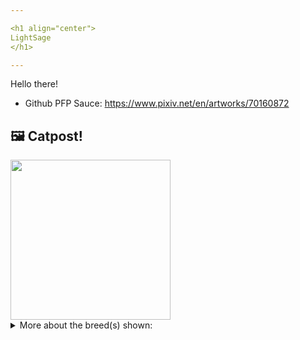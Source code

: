 ```yaml
---

<h1 align="center">
LightSage
</h1>

---
```


Hello there!


- Github PFP Sauce: https://www.pixiv.net/en/artworks/70160872


## 🖼️ Catpost!

<sub>
    <img src="https://cdn2.thecatapi.com/images/tSbM4vHB_.png" height="256">
</sub>


<details>
<summary>More about the breed(s) shown:</summary>

Breed: Persian

Description: Persians are sweet, gentle cats that can be playful or quiet and laid-back. Great with families and children, they absolutely love to lounge around the house. While they don’t mind a full house or active kids, they’ll usually hide when they need some alone time.

Links:
<ul>
  <li>CFA http://cfa.org/Breeds/BreedsKthruR/Persian.aspx</li>
  <li>Wikipedia https://en.wikipedia.org/wiki/Persian_(cat)</li>
</ul> 

</details>
